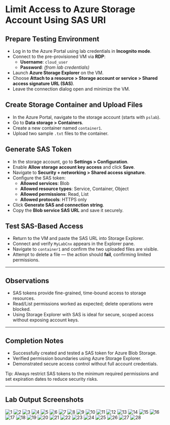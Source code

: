 # Limit Access to Azure Storage Account Using SAS URI

## Prepare Testing Environment
- Log in to the Azure Portal using lab credentials in **Incognito mode**.
- Connect to the pre-provisioned VM via **RDP**:
  - **Username**: `cloud_user`
  - **Password**: *(from lab credentials)*
- Launch **Azure Storage Explorer** on the VM.
- Choose **Attach to a resource > Storage account or service > Shared access signature URL (SAS)**.
- Leave the connection dialog open and minimize the VM.

## Create Storage Container and Upload Files
- In the Azure Portal, navigate to the storage account (starts with `pslab`).
- Go to **Data storage > Containers**.
- Create a new container named `container1`.
- Upload two sample `.txt` files to the container.

## Generate SAS Token
- In the storage account, go to **Settings > Configuration**.
- Enable **Allow storage account key access** and click **Save**.
- Navigate to **Security + networking > Shared access signature**.
- Configure the SAS token:
  - **Allowed services**: Blob
  - **Allowed resource types**: Service, Container, Object
  - **Allowed permissions**: Read, List
  - **Allowed protocols**: HTTPS only
- Click **Generate SAS and connection string**.
- Copy the **Blob service SAS URL** and save it securely.

## Test SAS-Based Access
- Return to the VM and paste the SAS URL into Storage Explorer.
- Connect and verify `MyLabCnx` appears in the Explorer pane.
- Navigate to `container1` and confirm the two uploaded files are visible.
- Attempt to delete a file — the action should **fail**, confirming limited permissions.

---

## Observations

- SAS tokens provide fine-grained, time-bound access to storage resources.
- Read/List permissions worked as expected; delete operations were blocked.
- Using Storage Explorer with SAS is ideal for secure, scoped access without exposing account keys.

---

## Completion Notes

- Successfully created and tested a SAS token for Azure Blob Storage.
- Verified permission boundaries using Azure Storage Explorer.
- Demonstrated secure access control without full account credentials.

Tip: Always restrict SAS tokens to the minimum required permissions and set expiration dates to reduce security risks.

---

## Lab Output Screenshots

![1](https://github.com/user-attachments/assets/31690974-33b7-4156-868f-e06f7438503f)
![2](https://github.com/user-attachments/assets/b50a7eff-9836-4603-ab3d-fa904480a936)
![3](https://github.com/user-attachments/assets/155f58fe-431b-4f79-b1f1-0274a6df1ca3)
![4](https://github.com/user-attachments/assets/6da8fa83-9bdf-439f-9753-3b8060e5d752)
![5](https://github.com/user-attachments/assets/41d5eedc-69a0-4c53-bc02-532c8f508372)
![6](https://github.com/user-attachments/assets/d0d92757-e504-4538-9308-33fc8bbdae58)
![7](https://github.com/user-attachments/assets/c52fafae-5883-4fcd-9090-00f8d1ec7368)
![8](https://github.com/user-attachments/assets/b94d4cdd-41e1-440d-9978-1fe32dab7f63)
![9](https://github.com/user-attachments/assets/a9f5a3dc-8cf9-4cfa-bd93-11f0fb6453de)
![10](https://github.com/user-attachments/assets/56eb3028-f435-4fc3-8ed6-9d4f4a3dd0f9)
![11](https://github.com/user-attachments/assets/846195bc-6444-4b84-8125-4d93b51ecd1d)
![12](https://github.com/user-attachments/assets/45f065fc-5fd4-436a-8ac6-ffcf0fd0836c)
![13](https://github.com/user-attachments/assets/315b2683-3f14-411a-af0b-02d38e571637)
![14](https://github.com/user-attachments/assets/155fb18a-c453-4ba4-bb6a-db9bafe987f7)
![15](https://github.com/user-attachments/assets/cad63068-00ed-4780-8ef0-1dcb7748ca93)
![16](https://github.com/user-attachments/assets/8146e290-57eb-4863-b193-26e92b0624c4)
![17](https://github.com/user-attachments/assets/5c911f86-36f2-48f3-952e-c821e1dd06bf)
![18](https://github.com/user-attachments/assets/1657f974-aee5-4000-8aef-8878a46b15c0)
![19](https://github.com/user-attachments/assets/96f76d5d-40c2-4bf1-b6f9-84e6a85af172)
![20](https://github.com/user-attachments/assets/1cf2e987-f78d-42a9-aa86-a64f7808cf6c)
![21](https://github.com/user-attachments/assets/506e573f-5160-4e7a-8138-cd62ee084c75)
![22](https://github.com/user-attachments/assets/60a40645-0c8a-4ca6-a6ec-c6dda41c59dd)
![23](https://github.com/user-attachments/assets/8e4d5df6-190e-4be3-b54c-1119c4184859)
![24](https://github.com/user-attachments/assets/162ecba2-b504-4fae-b60c-1eb7a7c6dddb)
![25](https://github.com/user-attachments/assets/88f258d2-f921-480e-ae6d-1d3ed4759af0)
![26](https://github.com/user-attachments/assets/d2829692-6cfe-4af9-966c-e8c8d091f2e0)
![27](https://github.com/user-attachments/assets/470ddc3d-ca31-4f1b-aec5-fee5b05e8c57)
![28](https://github.com/user-attachments/assets/9c05180f-4510-4a8e-9c43-6878c6f59cdc)

